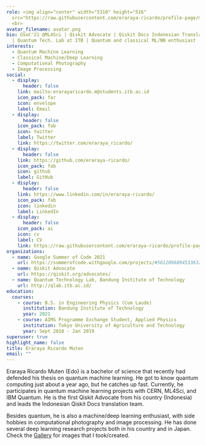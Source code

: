 ```yaml
---
role: <img align="center" width="5310" height="516"
  src="https://raw.githubusercontent.com/eraraya-ricardo/profile-page/master/assets/media/qp_mle_img.png">
  <br>
avatar_filename: avatar.png
bio: GSoC'21 @ML4Sci | Qiskit Advocate | Qiskit Docs Indonesian Translation Lead
  | Quantum Tech. Lab at ITB | Quantum and classical ML/NN enthusiast
interests:
  - Quantum Machine Learning
  - Classical Machine/Deep Learning
  - Computational Photography
  - Image Processing
social:
  - display:
      header: false
    link: mailto:erarayaricardo.m@students.itb.ac.id
    icon_pack: far
    icon: envelope
    label: Email
  - display:
      header: false
    icon_pack: fab
    icon: twitter
    label: Twitter
    link: https://twitter.com/eraraya_ricardo/
  - display:
      header: false
    link: https://github.com/eraraya-ricardo/
    icon_pack: fab
    icon: github
    label: GitHub
  - display:
      header: false
    link: https://www.linkedin.com/in/eraraya-ricardo/
    icon_pack: fab
    icon: linkedin
    label: LinkedIn
  - display:
      header: false
    icon_pack: ai
    icon: cv
    label: CV
    link: https://raw.githubusercontent.com/eraraya-ricardo/profile-page/master/static/uploads/cv.pdf
organizations:
  - name: Google Summer of Code 2021
    url: https://summerofcode.withgoogle.com/projects/#5612096894533632
  - name: Qiskit Advocate
    url: https://qiskit.org/advocates/
  - name: Quantum Technology Lab, Bandung Institute of Technology
    url: http://qlab.itb.ac.id/
education:
  courses:
    - course: B.S. in Engineering Physics (Cum Laude)
      institution: Bandung Institute of Technology
      year: 2021
    - course: AIMS Programme Exchange Student, Applied Physics
      institution: Tokyo University of Agriculture and Technology
      year: Sept 2018 - Jan 2019
superuser: true
highlight_name: false
title: Eraraya Ricardo Muten
email: ""
---
```

Eraraya Ricardo Muten (Edo) is a bachelor of science that recently had defended his thesis on quantum machine learning.  He got to know quantum computing just about a year ago, but he catches up fast. Currently, he participates in quantum machine learning projects with CERN, ML4Sci, and IBM Quantum. He is the first Qiskit Advocate from his country (Indonesia) and leads the Indonesian Qiskit Docs translation team.

Besides quantum, he is also a machine/deep learning enthusiast, with side hobbies in computational photography and image processing. He has done several deep learning research projects both in his country and in Japan. Check the [Gallery](/photography/) for images that I took/created.


<!--
{{< icon name="download" pack="fas" >}} Download my {{< staticref "media/demo_resume.pdf" "newtab" >}}resumé{{< /staticref >}}.
my [Gallery Instagram](https://www.instagram.com/snap.dng/)

Eraraya Ricardo Muten (Edo) is an engineering physics undergraduate from Bandung Institute of Technology that has recently defended his thesis on quantum machine learning. He got to know quantum computing just about a year ago, but he catches up fast. He is the first Qiskit Advocate from his country (Indonesia) and currently leads the Indonesian Qiskit Docs translation team.
-->
